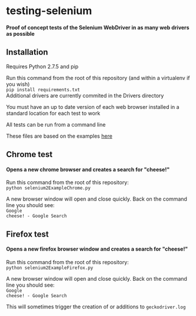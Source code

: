 # testing-selenium
#### Proof of concept tests of the Selenium WebDriver in as many web drivers as possible

## Installation
Requires Python 2.7.5 and pip

Run this command from the root of this repository (and within a virtualenv if you wish)<br>
`pip install requirements.txt`<br>
Additional drivers are currently commited in the Drivers directory

You must have an up to date version of each web browser installed in a standard location for each test to work

All tests can be run from a command line

These files are based on the examples [here](http://www.seleniumhq.org/docs/03_webdriver.jsp#selenium-webdriver-s-drivers)

## Chrome test
#### Opens a new chrome browser and creates a search for "cheese!"

Run this command from the root of this repository:<br>
`python selenium2ExampleChrome.py`

A new browser window will open and close quickly.  Back on the command line you should see:<br>
`Google`<br>
`cheese! - Google Search`<br>

## Firefox test
#### Opens a new firefox browser window and creates a search for "cheese!"

Run this command from the root of this repository:<br>
`python selenium2ExampleFirefox.py`

A new browser window will open and close quickly.  Back on the command line you should see:<br>
`Google`<br>
`cheese! - Google Search`<br>

This will sometimes trigger the creation of or additions to `geckodriver.log`

